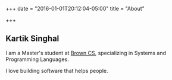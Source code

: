 +++
date = "2016-01-01T20:12:04-05:00"
title = "About"

+++

## Kartik Singhal

I am a Master's student at [Brown CS](http://cs.brown.edu), specializing in Systems and Programming Languages.

I love building software that helps people.
